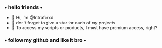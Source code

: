 ### • hello friends •
- 👋 Hi, I’m @Intraforxd
- 👀 don't forget to give a star for each of my projects 
- 🗿 To access my scripts or products, I must have premium access, right?

### • follow my github and like it bro •

<!---
Intraforxd/Intraforxd is a ✨ special ✨ repository because its `README.md` (this file) appears on your GitHub profile.
You can click the Preview link to take a look at your changes.
--->
